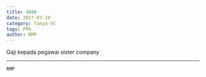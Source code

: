 ```yaml
---
title: 4888
date: 2017-07-19
category: Tanya-SC
tags: PPh
author: RMP
---
```


Gaji kepada pegawai sister company

---



`RMP`

